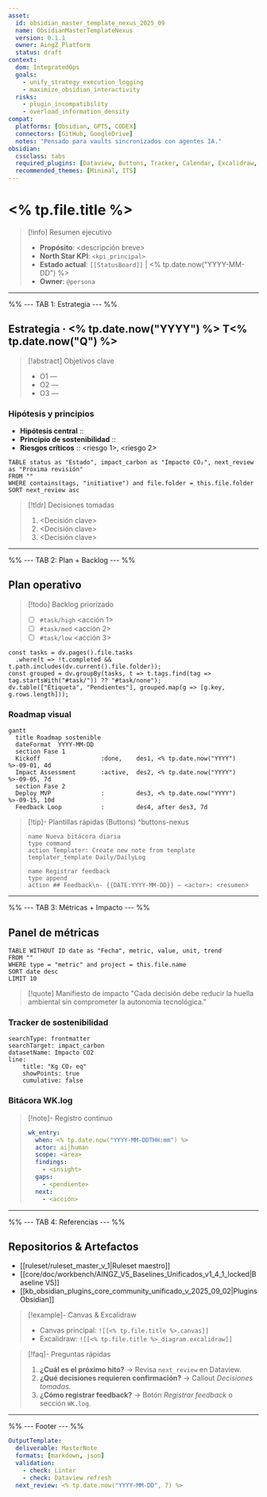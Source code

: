 ```yaml
---
asset:
  id: obsidian_master_template_nexus_2025_09
  name: ObsidianMasterTemplateNexus
  version: 0.1.1
  owner: AingZ_Platform
  status: draft
context:
  dom: IntegratedOps
  goals:
    - unify_strategy_execution_logging
    - maximize_obsidian_interactivity
  risks:
    - plugin_incompatibility
    - overload_information_density
compat:
  platforms: [Obsidian, GPT5, CODEX]
  connectors: [GitHub, GoogleDrive]
  notes: "Pensado para vaults sincronizados con agentes IA."
obsidian:
  cssclass: tabs
  required_plugins: [Dataview, Buttons, Tracker, Calendar, Excalidraw, Templater]
  recommended_themes: [Minimal, ITS]
---
```


# <% tp.file.title %>

> [!info] Resumen ejecutivo
> - **Propósito**: <descripción breve>
> - **North Star KPI**: `<kpi_principal>`
> - **Estado actual**: `[[StatusBoard]]` | <% tp.date.now("YYYY-MM-DD") %>
> - **Owner**: `@persona`

---

%% --- TAB 1: Estrategia --- %%

## Estrategia · <% tp.date.now("YYYY") %> T<% tp.date.now("Q") %>

> [!abstract] Objetivos clave
> - O1 — <outcome>
> - O2 — <outcome>
> - O3 — <outcome>

### Hipótesis y principios
- **Hipótesis central** :: <texto>
- **Principio de sostenibilidad** :: <texto>
- **Riesgos críticos** :: <riesgo 1>, <riesgo 2>

```dataview
TABLE status as "Estado", impact_carbon as "Impacto CO₂", next_review as "Próxima revisión"
FROM ""
WHERE contains(tags, "initiative") and file.folder = this.file.folder
SORT next_review asc
```

> [!tldr] Decisiones tomadas
> 1. <Decisión clave>
> 2. <Decisión clave>
> 3. <Decisión clave>

---

%% --- TAB 2: Plan + Backlog --- %%

## Plan operativo

> [!todo] Backlog priorizado
> - [ ] `#task/high` <acción 1>
> - [ ] `#task/med` <acción 2>
> - [ ] `#task/low` <acción 3>

```dataviewjs
const tasks = dv.pages().file.tasks
  .where(t => !t.completed && t.path.includes(dv.current().file.folder));
const grouped = dv.groupBy(tasks, t => t.tags.find(tag => tag.startsWith("#task/")) ?? "#task/none");
dv.table(["Etiqueta", "Pendientes"], grouped.map(g => [g.key, g.rows.length]));
```

### Roadmap visual

```mermaid
gantt
  title Roadmap sostenible
  dateFormat  YYYY-MM-DD
  section Fase 1
  Kickoff                 :done,    des1, <% tp.date.now("YYYY") %>-09-01, 4d
  Impact Assessment       :active,  des2, <% tp.date.now("YYYY") %>-09-05, 7d
  section Fase 2
  Deploy MVP              :         des3, <% tp.date.now("YYYY") %>-09-15, 10d
  Feedback Loop           :         des4, after des3, 7d
```

> [!tip]- Plantillas rápidas (Buttons)
> ^buttons-nexus
> ```button
> name Nueva bitácora diaria
> type command
> action Templater: Create new note from template
> templater_template Daily/DailyLog
> ```
>
> ```button
> name Registrar feedback
> type append
> action ## Feedback\n- {{DATE:YYYY-MM-DD}} — <actor>: <resumen>
> ```

---

%% --- TAB 3: Métricas + Impacto --- %%

## Panel de métricas

```dataview
TABLE WITHOUT ID date as "Fecha", metric, value, unit, trend
FROM ""
WHERE type = "metric" and project = this.file.name
SORT date desc
LIMIT 10
```

> [!quote] Manifiesto de impacto
> "Cada decisión debe reducir la huella ambiental sin comprometer la autonomía tecnológica."

### Tracker de sostenibilidad

```tracker
searchType: frontmatter
searchTarget: impact_carbon
datasetName: Impacto CO2
line:
    title: "Kg CO₂ eq"
    showPoints: true
    cumulative: false
```

### Bitácora WK.log

> [!note]- Registro continuo
> ```yaml
> wk_entry:
>   when: <% tp.date.now("YYYY-MM-DDTHH:mm") %>
>   actor: ai|human
>   scope: <área>
>   findings:
>     - <insight>
>   gaps:
>     - <pendiente>
>   next:
>     - <acción>
> ```

---

%% --- TAB 4: Referencias --- %%

## Repositorios & Artefactos
- [[ruleset/ruleset_master_v_1|Ruleset maestro]]
- [[core/doc/workbench/AINGZ_V5_Baselines_Unificados_v1_4_1_locked|Baseline V5]]
- [[kb_obsidian_plugins_core_community_unificado_v_2025_09_02|Plugins Obsidian]]

> [!example]- Canvas & Excalidraw
> - Canvas principal: `![[<% tp.file.title %>.canvas]]`
> - Excalidraw: `![[<% tp.file.title %>_diagram.excalidraw]]`

> [!faq]- Preguntas rápidas
> 1. **¿Cuál es el próximo hito?** → Revisa `next_review` en Dataview.
> 2. **¿Qué decisiones requieren confirmación?** → Callout *Decisiones tomadas*.
> 3. **¿Cómo registrar feedback?** → Botón *Registrar feedback* o sección `WK.log`.

---

%% --- Footer --- %%

```yaml
OutputTemplate:
  deliverable: MasterNote
  formats: [markdown, json]
  validation:
    - check: Linter
    - check: Dataview refresh
  next_review: <% tp.date.now("YYYY-MM-DD", 7) %>
```
